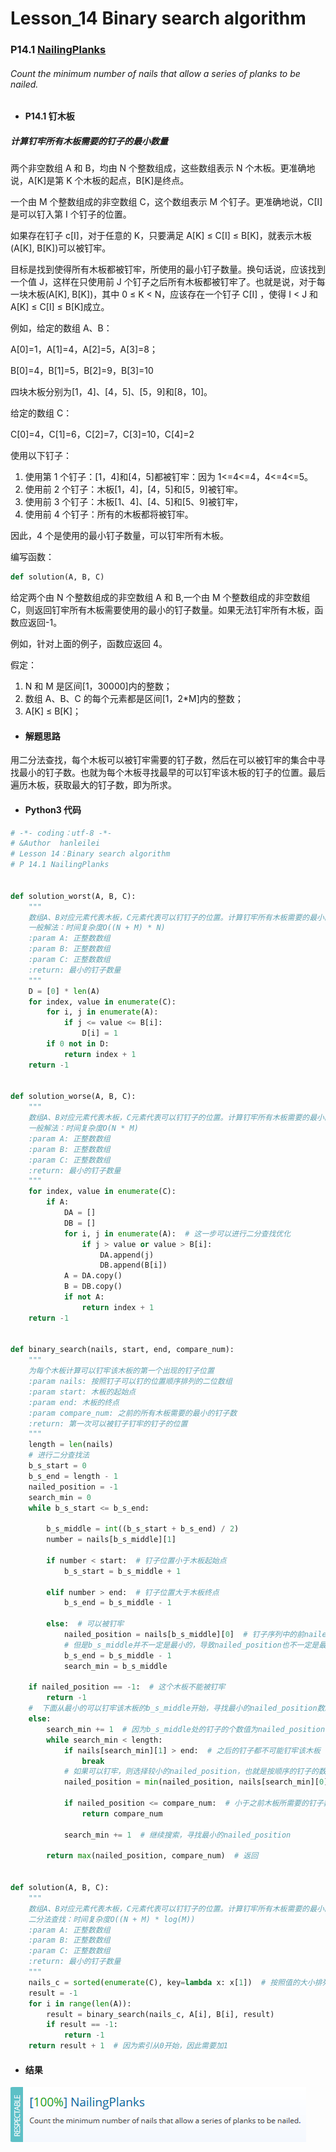 # Lesson_14 Binary search algorithm

### P14.1 [NailingPlanks](https://app.codility.com/programmers/lessons/14-binary_search_algorithm/nailing_planks/)

###### Count the minimum number of nails that allow a series of planks to be nailed.

- #### P14.1 钉木板

##### 计算钉牢所有木板需要的钉子的最小数量

两个非空数组 A 和 B，均由 N 个整数组成，这些数组表示 N 个木板。更准确地说，A[K]是第 K 个木板的起点，B[K]是终点。

一个由 M 个整数组成的非空数组 C，这个数组表示 M 个钉子。更准确地说，C[I]是可以钉入第 I 个钉子的位置。

如果存在钉子 c[I]，对于任意的 K，只要满足 A[K] ≤ C[I] ≤ B[K]，就表示木板(A[K], B[K])可以被钉牢。

目标是找到使得所有木板都被钉牢，所使用的最小钉子数量。换句话说，应该找到一个值 J，这样在只使用前 J 个钉子之后所有木板都被钉牢了。也就是说，对于每一块木板(A[K], B[K])，其中 0 ≤ K < N，应该存在一个钉子 C[I] ，使得 I < J 和 A[K] ≤ C[I] ≤ B[K]成立。

例如，给定的数组 A、B：

A[0]=1，A[1]=4，A[2]=5，A[3]=8；

B[0]=4，B[1]=5，B[2]=9，B[3]=10

四块木板分别为[1，4]、[4，5]、[5，9]和[8，10]。

给定的数组 C：

C[0]=4，C[1]=6，C[2]=7，C[3]=10，C[4]=2

使用以下钉子：

1. 使用第 1 个钉子：[1，4]和[4，5]都被钉牢：因为 1<=4<=4，4<=4<=5。
2. 使用前 2 个钉子：木板[1，4]，[4，5]和[5，9]被钉牢。
3. 使用前 3 个钉子：木板[1、4]、[4、5]和[5、9]被钉牢，
4. 使用前 4 个钉子：所有的木板都将被钉牢。

因此，4 个是使用的最小钉子数量，可以钉牢所有木板。

编写函数：

```python
def solution(A, B, C)
```

给定两个由 N 个整数组成的非空数组 A 和 B,一个由 M 个整数组成的非空数组 C，则返回钉牢所有木板需要使用的最小的钉子数量。如果无法钉牢所有木板，函数应返回-1。

例如，针对上面的例子，函数应返回 4。

假定：

1. N 和 M 是区间[1，30000]内的整数；
2. 数组 A、B、C 的每个元素都是区间[1，2\*M]内的整数；
3. A[K] ≤ B[K]；

- #### 解题思路

用二分法查找，每个木板可以被钉牢需要的钉子数，然后在可以被钉牢的集合中寻找最小的钉子数。也就为每个木板寻找最早的可以钉牢该木板的钉子的位置。最后遍历木板，获取最大的钉子数，即为所求。

- #### Python3 代码

```python
# -*- coding：utf-8 -*-
# &Author  hanleilei
# Lesson 14：Binary search algorithm
# P 14.1 NailingPlanks


def solution_worst(A, B, C):
    """
    数组A、B对应元素代表木板，C元素代表可以钉钉子的位置。计算钉牢所有木板需要的最小的钉子数量。
    一般解法：时间复杂度O((N + M) * N)
    :param A: 正整数数组
    :param B: 正整数数组
    :param C: 正整数数组
    :return: 最小的钉子数量
    """
    D = [0] * len(A)
    for index, value in enumerate(C):
        for i, j in enumerate(A):
            if j <= value <= B[i]:
                D[i] = 1
        if 0 not in D:
            return index + 1
    return -1


def solution_worse(A, B, C):
    """
    数组A、B对应元素代表木板，C元素代表可以钉钉子的位置。计算钉牢所有木板需要的最小的钉子数量。
    一般解法：时间复杂度O(N * M)
    :param A: 正整数数组
    :param B: 正整数数组
    :param C: 正整数数组
    :return: 最小的钉子数量
    """
    for index, value in enumerate(C):
        if A:
            DA = []
            DB = []
            for i, j in enumerate(A):  # 这一步可以进行二分查找优化
                if j > value or value > B[i]:
                    DA.append(j)
                    DB.append(B[i])
            A = DA.copy()
            B = DB.copy()
            if not A:
                return index + 1
    return -1


def binary_search(nails, start, end, compare_num):
    """
    为每个木板计算可以钉牢该木板的第一个出现的钉子位置
    :param nails: 按照钉子可以钉的位置顺序排列的二位数组
    :param start: 木板的起始点
    :param end: 木板的终点
    :param compare_num: 之前的所有木板需要的最小的钉子数
    :return: 第一次可以被钉子钉牢的钉子的位置
    """
    length = len(nails)
    # 进行二分查找法
    b_s_start = 0
    b_s_end = length - 1
    nailed_position = -1
    search_min = 0
    while b_s_start <= b_s_end:

        b_s_middle = int((b_s_start + b_s_end) / 2)
        number = nails[b_s_middle][1]

        if number < start:  # 钉子位置小于木板起始点
            b_s_start = b_s_middle + 1

        elif number > end:  # 钉子位置大于木板终点
            b_s_end = b_s_middle - 1

        else:  # 可以被钉牢
            nailed_position = nails[b_s_middle][0]  # 钉子序列中的前nailed_position个钉子，可以将这个木板钉牢
            # 但是b_s_middle并不一定是最小的，导致nailed_position也不一定是最小的。b_s_end需要继续减小
            b_s_end = b_s_middle - 1
            search_min = b_s_middle

    if nailed_position == -1:  # 这个木板不能被钉牢
        return -1
    #  下面从最小的可以钉牢该木板的b_s_middle开始，寻找最小的nailed_position数。
    else:
        search_min += 1  # 因为b_s_middle处的钉子的个数值为nailed_position
        while search_min < length:
            if nails[search_min][1] > end:  # 之后的钉子都不可能钉牢该木板
                break
            # 如果可以钉牢，则选择较小的nailed_position，也就是按顺序的钉子的数最小
            nailed_position = min(nailed_position, nails[search_min][0])

            if nailed_position <= compare_num:  # 小于之前木板所需要的钉子数可以钉牢该木板的话，就停止计算即可
                return compare_num

            search_min += 1  # 继续搜索，寻找最小的nailed_position

        return max(nailed_position, compare_num)  # 返回


def solution(A, B, C):
    """
    数组A、B对应元素代表木板，C元素代表可以钉钉子的位置。计算钉牢所有木板需要的最小的钉子数量。
    二分法查找：时间复杂度O((N + M) * log(M))
    :param A: 正整数数组
    :param B: 正整数数组
    :param C: 正整数数组
    :return: 最小的钉子数量
    """
    nails_c = sorted(enumerate(C), key=lambda x: x[1])  # 按照值的大小排列，索引是无序的。索引代表着前几个钉子
    result = -1
    for i in range(len(A)):
        result = binary_search(nails_c, A[i], B[i], result)
        if result == -1:
            return -1
    return result + 1  # 因为索引从0开始，因此需要加1
```

- #### 结果

![image](https://github.com/Anfany/Codility-Lessons-By-Python3/blob/master/L14_Binary%20search%20algorithm/14.1.png)
